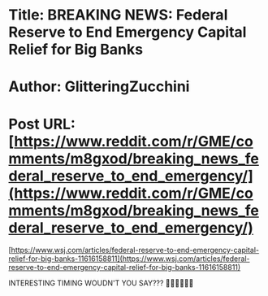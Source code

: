 # Title: BREAKING NEWS: Federal Reserve to End Emergency Capital Relief for Big Banks
# Author: GlitteringZucchini
# Post URL: [https://www.reddit.com/r/GME/comments/m8gxod/breaking_news_federal_reserve_to_end_emergency/](https://www.reddit.com/r/GME/comments/m8gxod/breaking_news_federal_reserve_to_end_emergency/)


[https://www.wsj.com/articles/federal-reserve-to-end-emergency-capital-relief-for-big-banks-11616158811](https://www.wsj.com/articles/federal-reserve-to-end-emergency-capital-relief-for-big-banks-11616158811)

INTERESTING TIMING WOUDN'T YOU SAY??? 🚀🚀🚀🚀🚀🚀